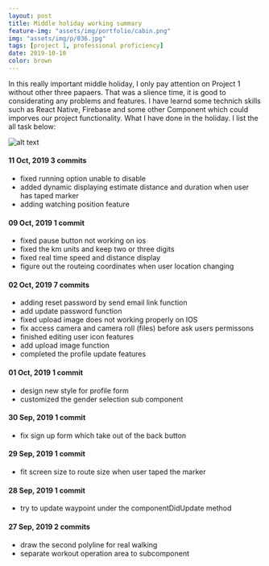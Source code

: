```yaml
---
layout: post
title: Middle holiday working summary
feature-img: "assets/img/portfolio/cabin.png"
img: "assets/img/p/036.jpg"
tags: [project 1, professional proficiency]
date: 2019-10-10
color: brown
---
```


In this really important middle holiday, I only pay attention on Project 1 without other three papaers. That was a slience time, it is good to considerating any problems and features. I have learnd some technich skills such as React Native, Firebase and some other Component which could imporves our project functionality. What I have done in the holiday. I list the all task below:

![alt text](https://github.com/aemooooon/app/blob/master/assets/img/p/047.png?raw=true "icon changing")

#### 11 Oct, 2019 3 commits

* fixed running option unable to disable
* added dynamic displaying estimate distance and duration when user has taped marker
* adding watching position feature

#### 09 Oct, 2019 1 commit

* fixed pause button not working on ios
* fixed the km units and keep two or three digits
* fixed real time speed and distance display
* figure out the routeing coordinates when user location changing

#### 02 Oct, 2019 7 commits

* adding reset password by send email link function
* add update password function
* fixed upload image does not working properly on IOS
* fix access camera and camera roll (files) before ask users permissons
* finished editing user icon features
* add upload image function
* completed the profile update features

#### 01 Oct, 2019 1 commit

* design new style for profile form
* customized the gender selection sub component

#### 30 Sep, 2019 1 commit

* fix sign up form which take out of the back button

#### 29 Sep, 2019 1 commit

* fit screen size to route size when user taped the marker

#### 28 Sep, 2019 1 commit

* try to update waypoint under the componentDidUpdate method

#### 27 Sep, 2019 2 commits

* draw the second polyline for real walking
* separate workout operation area to subcomponent


